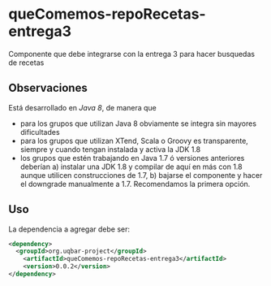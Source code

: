 # queComemos-repoRecetas-entrega3
Componente que debe integrarse con la entrega 3 para hacer busquedas de recetas

## Observaciones
Está desarrollado en *Java 8*, de manera que 
- para los grupos que utilizan Java 8 obviamente se integra sin mayores dificultades
- para los grupos que utilizan XTend, Scala o Groovy es transparente, siempre y cuando tengan instalada y activa la JDK 1.8
- los grupos que estén trabajando en Java 1.7 ó versiones anteriores deberían a) instalar una JDK 1.8 y compilar de aquí en más con 1.8 aunque utilicen construcciones de 1.7, b) bajarse el componente y hacer el downgrade manualmente a 1.7. Recomendamos la primera opción.

## Uso
La dependencia a agregar debe ser:

```xml
<dependency>
  <groupId>org.uqbar-project</groupId>
	<artifactId>queComemos-repoRecetas-entrega3</artifactId>
	<version>0.0.2</version>
</dependency>
```

